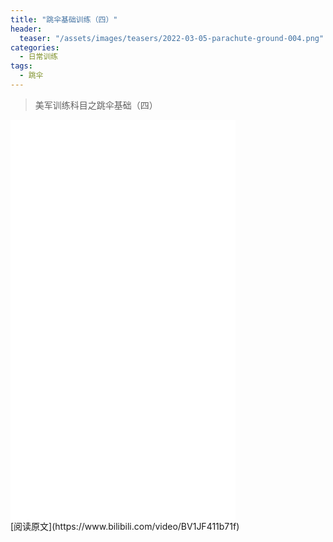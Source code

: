 ```yaml
---
title: "跳伞基础训练（四）"
header:
  teaser: "/assets/images/teasers/2022-03-05-parachute-ground-004.png"
categories:
  - 日常训练
tags:
  - 跳伞
---
```


>美军训练科目之跳伞基础（四）

<iframe width="360px" height="640px" src="//player.bilibili.com/player.html?aid=296957414&bvid=BV1JF411b71f&cid=518359751&page=1" scrolling="no" border="0" frameborder="no" framespacing="0" allowfullscreen="true"> </iframe>
<br/>
[阅读原文](https://www.bilibili.com/video/BV1JF411b71f)
